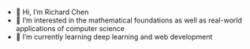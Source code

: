 - 👋 Hi, I’m Richard Chen
- 👀 I’m interested in the mathematical foundations as well as real-world applications of computer science
- 🌱 I’m currently learning deep learning and web development

<!---
SpaceQuark/SpaceQuark is a ✨ special ✨ repository because its `README.md` (this file) appears on your GitHub profile.
You can click the Preview link to take a look at your changes.
--->
